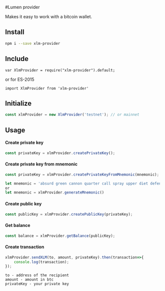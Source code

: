 #Lumen provider

Makes it easy to work with a bitcoin wallet.

## Install ##
``` bash
npm i --save xlm-provider
```
## Include ##
```
var XlmProvider = require("xlm-provider").default;
```
or for ES-2015
```
import XlmProvider from 'xlm-provider'
```

## Initialize ##
```javascript
const xlmProvider = new XlmProvider('testnet'); // or mainnet
```
## Usage ##

#### Create private key ####
```javascript
const privateKey = xlmProvider.createPrivateKey();
```
#### Create private key from mnemonic ####
```javascript
const privateKey = xlmProvider.createPrivateKeyFromMnemonic(mnemonic);

let mnemonic = 'absurd green cannon quarter call spray upper diet defense convince live assist'
or 
let mnemonic = xlmProvider.generateMnemonic()
```
#### Create public key ####
```javascript
const publicKey = xlmProvider.createPublicKey(privateKey);
```

#### Get balance ####
```javascript
const balance = xlmProvider.getBalance(publicKey);
```
#### Create transaction ####
```javascript
xlmProvider.sendXLM(to, amount, privateKey).then(transaction=>{
    console.log(transaction);
});
```

```
to - address of the recipient
amount - amount in btc
privateKey - your private key
```


